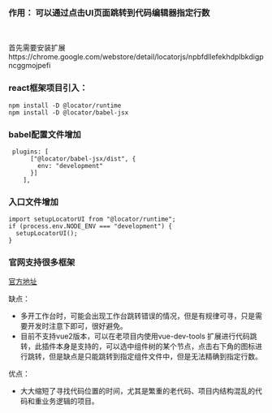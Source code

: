 ### 作用： 可以通过点击UI页面跳转到代码编辑器指定行数   
<br>
    
首先需要安装扩展https://chrome.google.com/webstore/detail/locatorjs/npbfdllefekhdplbkdigpncggmojpefi

### react框架项目引入：
```
npm install -D @locator/runtime
npm install -D @locator/babel-jsx
```

### babel配置文件增加
```
 plugins: [
      ["@locator/babel-jsx/dist", {
        env: "development"
      }]
    ],
```

### 入口文件增加
```
import setupLocatorUI from "@locator/runtime";
if (process.env.NODE_ENV === "development") {
  setupLocatorUI();
}
```

### 官网支持很多框架
[官方地址](https://www.locatorjs.com/)

缺点：
* 多开工作台时，可能会出现工作台跳转错误的情况，但是有规律可寻，只是需要开发时注意下即可，很好避免。 
* 目前不支持vue2版本，可以在老项目内使用vue-dev-tools 扩展进行代码跳转，此插件本身是支持的，可以选中组件树的某个节点，点击右下角的图标进行跳转，但是缺点是只能跳转到指定组件文件中，但是无法精确到指定行数。

优点：  
* 大大缩短了寻找代码位置的时间，尤其是繁重的老代码、项目内结构混乱的代码和重业务逻辑的项目。
